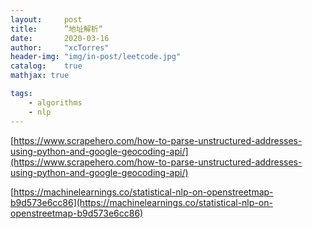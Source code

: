 ```yaml
---
layout:     post
title:      ”地址解析“
date:       2020-03-16
author:     "xcTorres"
header-img: "img/in-post/leetcode.jpg"
catalog:    true
mathjax: true

tags:
    - algorithms
    - nlp
---
```

[https://www.scrapehero.com/how-to-parse-unstructured-addresses-using-python-and-google-geocoding-api/](https://www.scrapehero.com/how-to-parse-unstructured-addresses-using-python-and-google-geocoding-api/)  

[https://machinelearnings.co/statistical-nlp-on-openstreetmap-b9d573e6cc86](https://machinelearnings.co/statistical-nlp-on-openstreetmap-b9d573e6cc86)  




